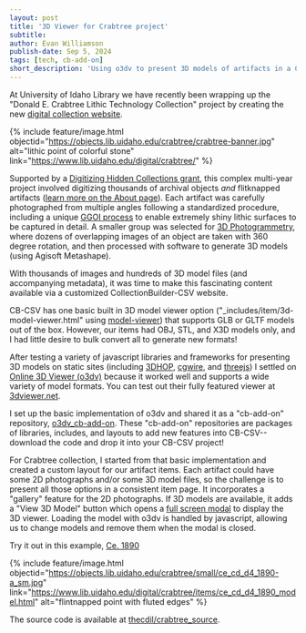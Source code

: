 ```yaml
---
layout: post
title: '3D Viewer for Crabtree project'
subtitle:
author: Evan Williamson
publish-date: Sep 5, 2024
tags: [tech, cb-add-on]
short_description: 'Using o3dv to present 3D models of artifacts in a CB-CSV project.'
---
```


At University of Idaho Library we have recently been wrapping up the "Donald E. Crabtree Lithic Technology Collection" project by creating the new [digital collection website](https://www.lib.uidaho.edu/digital/crabtree/).

{% include feature/image.html objectid="https://objects.lib.uidaho.edu/crabtree/crabtree-banner.jpg" alt="lithic point of colorful stone" link="https://www.lib.uidaho.edu/digital/crabtree/" %}

Supported by a [Digitizing Hidden Collections grant](https://www.clir.org/hiddencollections/), this complex multi-year project involved digitizing thousands of archival objects *and* flitknapped artifacts ([learn more on the About page](https://www.lib.uidaho.edu/digital/crabtree/about.html)).
Each artifact was carefully photographed from multiple angles following a standardized procedure, including a unique [GGOI process](https://www.lib.uidaho.edu/digital/crabtree/digitization.html) to enable extremely shiny lithic surfaces to be captured in detail.
A smaller group was selected for [3D Photogrammetry](https://awbla.github.io/awbla-student-workflow/content/3-photogrammetry.html), where dozens of overlapping images of an object are taken with 360 degree rotation, and then processed with software to generate 3D models (using Agisoft Metashape).

With thousands of images and hundreds of 3D model files (and accompanying metadata), it was time to make this fascinating content available via a customized CollectionBuilder-CSV website.

CB-CSV has one basic built in 3D model viewer option ("_includes/item/3d-model-viewer.html" using [model-viewer](https://modelviewer.dev/)) that supports GLB or GLTF models out of the box. 
However, our items had OBJ, STL, and X3D models only, and I had little desire to bulk convert all to generate new formats!

After testing a variety of javascript libraries and frameworks for presenting 3D models on static sites (including [3DHOP](https://www.3dhop.net/), [cgwire](https://github.com/cgwire/js-3d-model-viewer), and [threejs](https://threejs.org)) I settled on [Online 3D Viewer (o3dv)](https://github.com/kovacsv/Online3DViewer) because it worked well and supports a wide variety of model formats.
You can test out their fully featured viewer at [3dviewer.net](https://3dviewer.net/).

I set up the basic implementation of o3dv and shared it as a "cb-add-on" repository, [o3dv_cb-add-on](https://github.com/CollectionBuilder/o3dv_cb-add-on).
These "cb-add-on" repositories are packages of libraries, includes, and layouts to add new features into CB-CSV--download the code and drop it into your CB-CSV project!

For Crabtree collection, I started from that basic implementation and created a custom layout for our artifact items.
Each artifact could have some 2D photographs and/or some 3D model files, so the challenge is to present all those options in a consistent item page. 
It incorporates a "gallery" feature for the 2D photographs.
If 3D models are available, it adds a "View 3D Model" button which opens a [full screen modal](https://getbootstrap.com/docs/5.3/components/modal/#fullscreen-modal) to display the 3D viewer.
Loading the model with o3dv is handled by javascript, allowing us to change models and remove them when the modal is closed.

Try it out in this example, [Ce. 1890](https://www.lib.uidaho.edu/digital/crabtree/items/ce_cd_d4_1890_model.html)

{% include feature/image.html objectid="https://objects.lib.uidaho.edu/crabtree/small/ce_cd_d4_1890-a_sm.jpg" link="https://www.lib.uidaho.edu/digital/crabtree/items/ce_cd_d4_1890_model.html" alt="flintnapped point with fluted edges" %}

The source code is available at [thecdil/crabtree_source](https://github.com/thecdil/crabtree_source).
